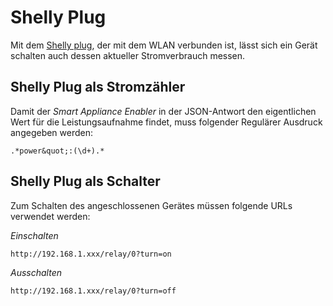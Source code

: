# Shelly Plug

Mit dem [Shelly plug](https://shelly.cloud/shelly-plug/), der mit dem WLAN verbunden ist, lässt sich ein Gerät schalten auch dessen aktueller Stromverbrauch messen.

## Shelly Plug als Stromzähler

Damit der *Smart Appliance Enabler* in der JSON-Antwort den eigentlichen Wert für die Leistungsaufnahme findet, muss folgender Regulärer Ausdruck angegeben werden:

```.*power&quot;:(\d+).*```

## Shelly Plug als Schalter

Zum Schalten des angeschlossenen Gerätes müssen folgende URLs verwendet werden:

_Einschalten_
```
http://192.168.1.xxx/relay/0?turn=on
```

_Ausschalten_
```
http://192.168.1.xxx/relay/0?turn=off
```

